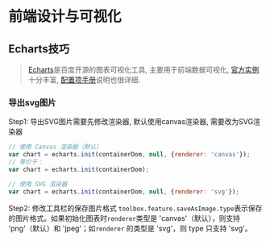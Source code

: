 # 前端设计与可视化

## Echarts技巧

> [Echarts](https://www.echartsjs.com/zh/index.html)是百度开源的图表可视化工具, 主要用于前端数据可视化, [官方实例](https://www.echartsjs.com/examples/zh/index.html)十分丰富, [配置项手册](https://www.echartsjs.com/zh/option.html#title)说明也很详细.

### 导出svg图片

Step1: 导出SVG图片需要先修改渲染器, 默认使用canvas渲染器, 需要改为SVG渲染器

```js
// 使用 Canvas 渲染器（默认）
var chart = echarts.init(containerDom, null, {renderer: 'canvas'});
// 等价于：
var chart = echarts.init(containerDom);

// 使用 SVG 渲染器
var chart = echarts.init(containerDom, null, {renderer: 'svg'});
```

Step2: 修改工具栏的保存图片格式
`toolbox.feature.saveAsImage.type`表示保存的图片格式。如果初始化图表时`renderer`类型是 'canvas'（默认），则支持 'png'（默认）和 'jpeg'；如`renderer` 的类型是 'svg'，则 type 只支持 'svg'。
